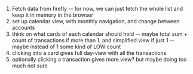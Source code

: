 1. Fetch data from firefly -- for now, we can just fetch the whole list and keep it in memory in the browser
2. set up calendar view, with monthly navigation, and change between accounts
3. think on what cards of each calendar should hold -- maybe total sum + count of transactions if more than 1, and simplified view if just 1 -- maybe instead of 1 some kind of LOW count
4. clicking into a card gives full day-view with all the transactions
5. optionally clicking a transaction gives more view? but maybe doing too much not sure
